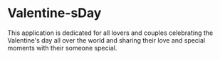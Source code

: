 Valentine-sDay
==============

This application is dedicated for all lovers and couples celebrating the Valentine's day all over the world and sharing their love and special moments with their someone special.